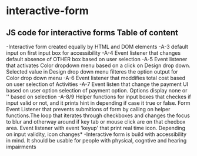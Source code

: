 # interactive-form
 JS code for interactive forms
Table of content
-----------------
 -Interactive form created equally by HTML and DOM elements
 -A-3 default input on first input box for accessibility 
 -A-4 Event listener that changes default absence of OTHER box based on user selection
 -A-5 Event listener that activates Color dropdown menu based on a click on Design drop down. Selected value in Design drop down menu filteres  the option output for Color drop down menu
 -A-6 Event listener that moddifies total cost based on user selection of Activities
 -A-7 Event listen that change the payment UI based on user option selection of payment option. Options display none or '' based on selection
 -A-8/9 Helper functions for input boxes that checkes if input valid or not, and it prints hint in depending if case it true or false. Form Event Listener that prevents submitions of form by calling on helper functions.The loop that iterates through checkboxes and changes the focus to blur and otherway around if key tab or mouse click are on that checbox area.  Event listener with event 'keyup' that print real time icon. Depending on input validity, icon changes*
 -Interactive form is build with accessibility in mind. It should be usable for people with physical, cogntive and hearing impairments


